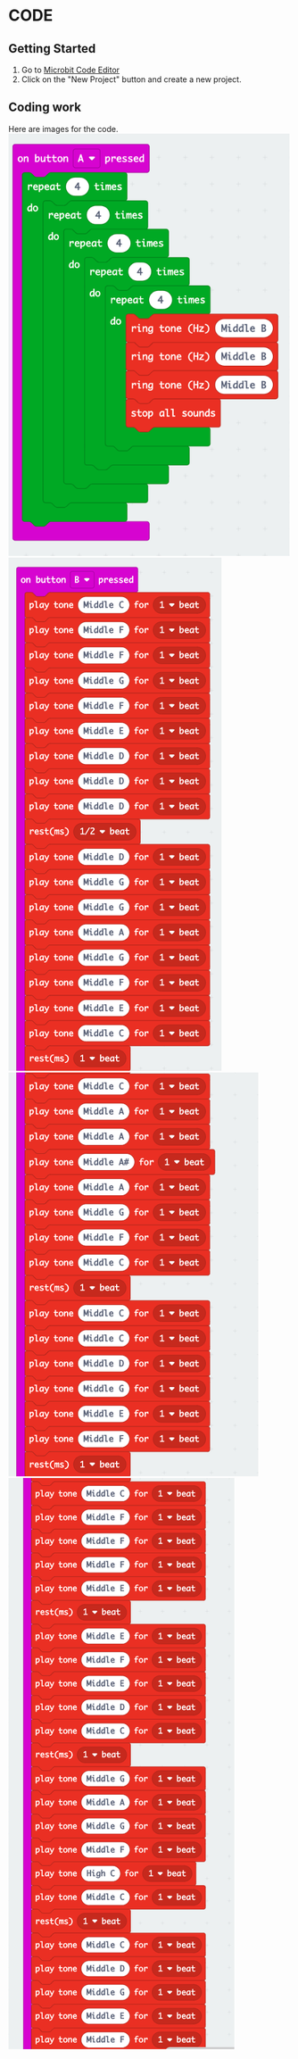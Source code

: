 # CODE
## Getting Started
1. Go to [Microbit Code Editor](https://makecode.microbit.org/)
2. Click on the "New Project" button and create a new project.
## Coding work
Here are images for the code.
![Image 1](https://github.com/chaiboub23/Christmas-Project/blob/main/Screen%20Shot%202020-12-11%20at%2012.15.04%20PM.png)
![Image 2](https://github.com/chaiboub23/Christmas-Project/blob/main/Screen%20Shot%202020-12-11%20at%2012.15.49%20PM.png)
![Image 3](https://github.com/chaiboub23/Christmas-Project/blob/main/Screen%20Shot%202020-12-11%20at%2012.15.56%20PM.png)
![Image 4](https://github.com/chaiboub23/Christmas-Project/blob/main/Screen%20Shot%202020-12-11%20at%2012.16.07%20PM.png)
